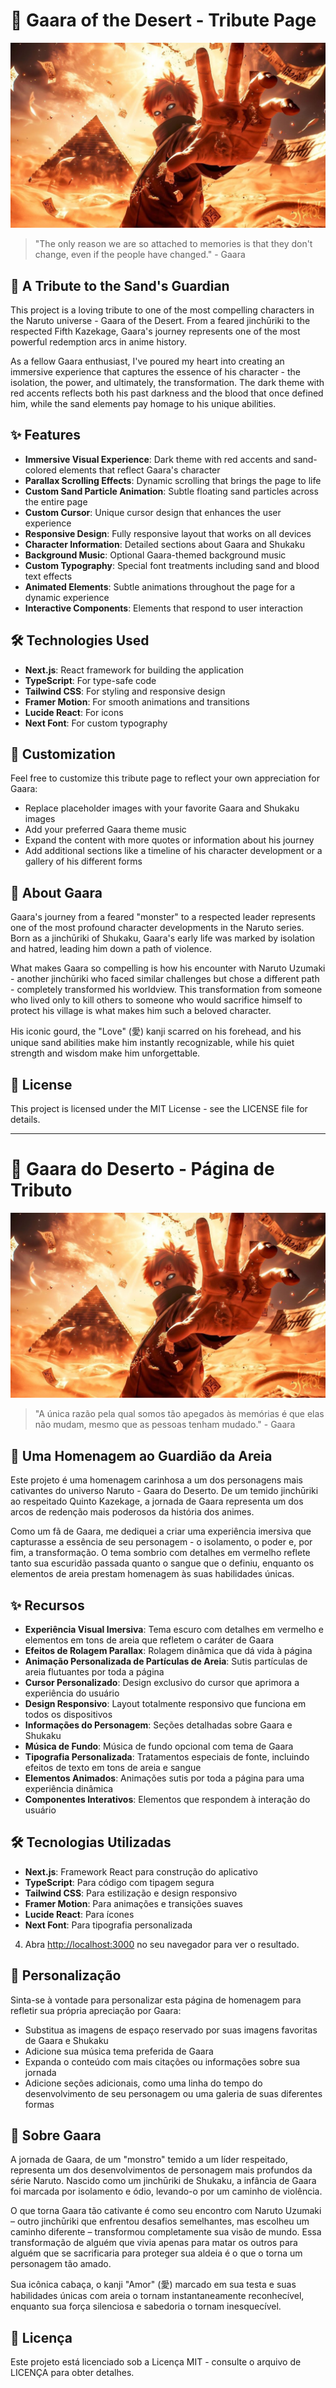 # 🔴 Gaara of the Desert - Tribute Page

![Gaara Banner](public/gaara.jpg)

> "The only reason we are so attached to memories is that they don't change, even if the people have changed." - Gaara

## 💫 A Tribute to the Sand's Guardian

This project is a loving tribute to one of the most compelling characters in the Naruto universe - Gaara of the Desert. From a feared jinchūriki to the respected Fifth Kazekage, Gaara's journey represents one of the most powerful redemption arcs in anime history.

As a fellow Gaara enthusiast, I've poured my heart into creating an immersive experience that captures the essence of his character - the isolation, the power, and ultimately, the transformation. The dark theme with red accents reflects both his past darkness and the blood that once defined him, while the sand elements pay homage to his unique abilities.

## ✨ Features

- **Immersive Visual Experience**: Dark theme with red accents and sand-colored elements that reflect Gaara's character
- **Parallax Scrolling Effects**: Dynamic scrolling that brings the page to life
- **Custom Sand Particle Animation**: Subtle floating sand particles across the entire page
- **Custom Cursor**: Unique cursor design that enhances the user experience
- **Responsive Design**: Fully responsive layout that works on all devices
- **Character Information**: Detailed sections about Gaara and Shukaku
- **Background Music**: Optional Gaara-themed background music
- **Custom Typography**: Special font treatments including sand and blood text effects
- **Animated Elements**: Subtle animations throughout the page for a dynamic experience
- **Interactive Components**: Elements that respond to user interaction

## 🛠️ Technologies Used

- **Next.js**: React framework for building the application
- **TypeScript**: For type-safe code
- **Tailwind CSS**: For styling and responsive design
- **Framer Motion**: For smooth animations and transitions
- **Lucide React**: For icons
- **Next Font**: For custom typography

## 🎨 Customization

Feel free to customize this tribute page to reflect your own appreciation for Gaara:

- Replace placeholder images with your favorite Gaara and Shukaku images
- Add your preferred Gaara theme music
- Expand the content with more quotes or information about his journey
- Add additional sections like a timeline of his character development or a gallery of his different forms

## 💭 About Gaara

Gaara's journey from a feared "monster" to a respected leader represents one of the most profound character developments in the Naruto series. Born as a jinchūriki of Shukaku, Gaara's early life was marked by isolation and hatred, leading him down a path of violence.

What makes Gaara so compelling is how his encounter with Naruto Uzumaki - another jinchūriki who faced similar challenges but chose a different path - completely transformed his worldview. This transformation from someone who lived only to kill others to someone who would sacrifice himself to protect his village is what makes him such a beloved character.

His iconic gourd, the "Love" (愛) kanji scarred on his forehead, and his unique sand abilities make him instantly recognizable, while his quiet strength and wisdom make him unforgettable.


## 📄 License

This project is licensed under the MIT License - see the LICENSE file for details.

--------------

# 🔴 Gaara do Deserto - Página de Tributo

![Banner do Gaara](public/gaara.jpg)

> "A única razão pela qual somos tão apegados às memórias é que elas não mudam, mesmo que as pessoas tenham mudado." - Gaara

## 💫 Uma Homenagem ao Guardião da Areia

Este projeto é uma homenagem carinhosa a um dos personagens mais cativantes do universo Naruto - Gaara do Deserto. De um temido jinchūriki ao respeitado Quinto Kazekage, a jornada de Gaara representa um dos arcos de redenção mais poderosos da história dos animes.

Como um fã de Gaara, me dediquei a criar uma experiência imersiva que capturasse a essência de seu personagem - o isolamento, o poder e, por fim, a transformação. O tema sombrio com detalhes em vermelho reflete tanto sua escuridão passada quanto o sangue que o definiu, enquanto os elementos de areia prestam homenagem às suas habilidades únicas.

## ✨ Recursos

- **Experiência Visual Imersiva**: Tema escuro com detalhes em vermelho e elementos em tons de areia que refletem o caráter de Gaara
- **Efeitos de Rolagem Parallax**: Rolagem dinâmica que dá vida à página
- **Animação Personalizada de Partículas de Areia**: Sutis partículas de areia flutuantes por toda a página
- **Cursor Personalizado**: Design exclusivo do cursor que aprimora a experiência do usuário
- **Design Responsivo**: Layout totalmente responsivo que funciona em todos os dispositivos
- **Informações do Personagem**: Seções detalhadas sobre Gaara e Shukaku
- **Música de Fundo**: Música de fundo opcional com tema de Gaara
- **Tipografia Personalizada**: Tratamentos especiais de fonte, incluindo efeitos de texto em tons de areia e sangue
- **Elementos Animados**: Animações sutis por toda a página para uma experiência dinâmica
- **Componentes Interativos**: Elementos que respondem à interação do usuário

## 🛠️ Tecnologias Utilizadas

- **Next.js**: Framework React para construção do aplicativo
- **TypeScript**: Para código com tipagem segura
- **Tailwind CSS**: Para estilização e design responsivo
- **Framer Motion**: Para animações e transições suaves
- **Lucide React**: Para ícones
- **Next Font**: Para tipografia personalizada


4. Abra [http://localhost:3000](http://localhost:3000) no seu navegador para ver o resultado.

## 🎨 Personalização

Sinta-se à vontade para personalizar esta página de homenagem para refletir sua própria apreciação por Gaara:

- Substitua as imagens de espaço reservado por suas imagens favoritas de Gaara e Shukaku
- Adicione sua música tema preferida de Gaara
- Expanda o conteúdo com mais citações ou informações sobre sua jornada
- Adicione seções adicionais, como uma linha do tempo do desenvolvimento de seu personagem ou uma galeria de suas diferentes formas

## 💭 Sobre Gaara

A jornada de Gaara, de um "monstro" temido a um líder respeitado, representa um dos desenvolvimentos de personagem mais profundos da série Naruto. Nascido como um jinchūriki de Shukaku, a infância de Gaara foi marcada por isolamento e ódio, levando-o por um caminho de violência.

O que torna Gaara tão cativante é como seu encontro com Naruto Uzumaki – outro jinchūriki que enfrentou desafios semelhantes, mas escolheu um caminho diferente – transformou completamente sua visão de mundo. Essa transformação de alguém que vivia apenas para matar os outros para alguém que se sacrificaria para proteger sua aldeia é o que o torna um personagem tão amado.

Sua icônica cabaça, o kanji "Amor" (愛) marcado em sua testa e suas habilidades únicas com areia o tornam instantaneamente reconhecível, enquanto sua força silenciosa e sabedoria o tornam inesquecível.

## 📄 Licença

Este projeto está licenciado sob a Licença MIT - consulte o arquivo de LICENÇA para obter detalhes.



